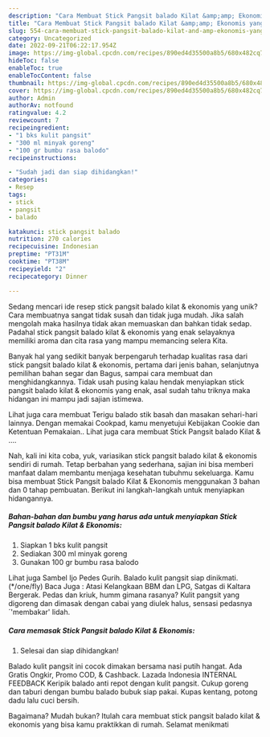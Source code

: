 ```yaml
---
description: "Cara Membuat Stick Pangsit balado Kilat &amp;amp; Ekonomis yang Bisa Manjain Lidah"
title: "Cara Membuat Stick Pangsit balado Kilat &amp;amp; Ekonomis yang Bisa Manjain Lidah"
slug: 554-cara-membuat-stick-pangsit-balado-kilat-and-amp-ekonomis-yang-bisa-manjain-lidah
category: Uncategorized
date: 2022-09-21T06:22:17.954Z
image: https://img-global.cpcdn.com/recipes/890ed4d35500a8b5/680x482cq70/stick-pangsit-balado-kilat-ekonomis-foto-resep-utama.jpg
hideToc: false
enableToc: true
enableTocContent: false
thumbnail: https://img-global.cpcdn.com/recipes/890ed4d35500a8b5/680x482cq70/stick-pangsit-balado-kilat-ekonomis-foto-resep-utama.jpg
cover: https://img-global.cpcdn.com/recipes/890ed4d35500a8b5/680x482cq70/stick-pangsit-balado-kilat-ekonomis-foto-resep-utama.jpg
author: Admin
authorAv: notfound
ratingvalue: 4.2
reviewcount: 7
recipeingredient:
- "1 bks kulit pangsit"
- "300 ml minyak goreng"
- "100 gr bumbu rasa balodo"
recipeinstructions:

- "Sudah jadi dan siap dihidangkan!"
categories:
- Resep
tags:
- stick
- pangsit
- balado

katakunci: stick pangsit balado 
nutrition: 270 calories
recipecuisine: Indonesian
preptime: "PT31M"
cooktime: "PT38M"
recipeyield: "2"
recipecategory: Dinner

---
```





Sedang mencari ide resep stick pangsit balado kilat &amp; ekonomis yang unik? Cara membuatnya sangat tidak susah dan tidak juga mudah. Jika salah mengolah maka hasilnya tidak akan memuaskan dan bahkan tidak sedap. Padahal stick pangsit balado kilat &amp; ekonomis yang enak selayaknya memiliki aroma dan cita rasa yang mampu memancing selera Kita.





Banyak hal yang sedikit banyak berpengaruh terhadap kualitas rasa dari stick pangsit balado kilat &amp; ekonomis, pertama dari jenis bahan, selanjutnya pemilihan bahan segar dan Bagus, sampai cara membuat dan menghidangkannya. Tidak usah pusing kalau hendak menyiapkan stick pangsit balado kilat &amp; ekonomis yang enak,      asal sudah tahu triknya maka hidangan ini mampu jadi sajian istimewa.














Lihat juga cara membuat Terigu balado stik basah dan masakan sehari-hari lainnya. Dengan memakai Cookpad, kamu menyetujui Kebijakan Cookie dan Ketentuan Pemakaian.. Lihat juga cara membuat Stick Pangsit balado Kilat &amp; ….






Nah, kali ini kita coba, yuk, variasikan stick pangsit balado kilat &amp; ekonomis sendiri di rumah. Tetap berbahan yang sederhana, sajian ini bisa memberi manfaat dalam membantu menjaga kesehatan tubuhmu sekeluarga. Kamu bisa membuat Stick Pangsit balado Kilat &amp; Ekonomis menggunakan 3 bahan dan 0 tahap pembuatan. Berikut ini langkah-langkah untuk menyiapkan hidangannya.

<!--inarticleads1-->

##### Bahan-bahan dan bumbu yang harus ada untuk menyiapkan Stick Pangsit balado Kilat &amp; Ekonomis:

1. Siapkan 1 bks kulit pangsit
1. Sediakan 300 ml minyak goreng
1. Gunakan 100 gr bumbu rasa balodo


Lihat juga Sambel Ijo Pedes Gurih. Balado kulit pangsit siap dinikmati. (*/one/fly) Baca Juga : Atasi Kelangkaan BBM dan LPG, Satgas di Kaltara Bergerak. Pedas dan kriuk, humm gimana rasanya? Kulit pangsit yang digoreng dan dimasak dengan cabai yang diulek halus, sensasi pedasnya´&#39;membakar&#39; lidah. 

<!--inarticleads2-->

##### Cara memasak Stick Pangsit balado Kilat &amp; Ekonomis:


1. Selesai dan siap dihidangkan!

Balado kulit pangsit ini cocok dimakan bersama nasi putih hangat. Ada Gratis Ongkir, Promo COD, &amp; Cashback. Lazada Indonesia INTERNAL FEEDBACK Keripik balado anti repot dengan kulit pangsit. Cukup goreng dan taburi dengan bumbu balado bubuk siap pakai. Kupas kentang, potong dadu lalu cuci bersih. 

Bagaimana? Mudah bukan? Itulah cara membuat stick pangsit balado kilat &amp; ekonomis yang bisa kamu praktikkan di rumah. Selamat menikmati
